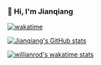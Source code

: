 ### 🦉 Hi, I'm Jianqiang

[![wakatime](https://wakatime.com/badge/user/2c94f7c4-a51b-4008-a5f9-9afefa40e27f.svg)](https://wakatime.com/@Jianqiang)

[![Jianqiang's GitHub stats](https://github-readme-stats.vercel.app/api?username=JianqiangDing&hide_title=true&count_private=true&theme=transparent&show_icons=true)](https://github.com/JianqiangDing)

[![willianrod's wakatime stats](https://github-readme-stats.vercel.app/api/wakatime?username=jianqiang)](https://wakatime.com/@Jianqiang)

<!--
**JianqiangDing/JianqiangDing** is a ✨ _special_ ✨ repository because its `README.md` (this file) appears on your GitHub profile.

Here are some ideas to get you started:

- 🔭 I’m currently working on ...
- 🌱 I’m currently learning ...
- 👯 I’m looking to collaborate on ...
- 🤔 I’m looking for help with ...
- 💬 Ask me about ...
- 📫 How to reach me: ...
- 😄 Pronouns: ...
- ⚡ Fun fact: ...
-->
